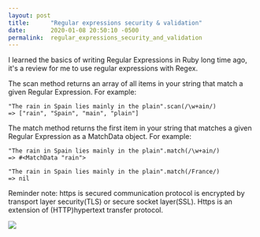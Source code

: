 ```yaml
---
layout: post
title:      "Regular expressions security & validation"
date:       2020-01-08 20:50:10 -0500
permalink:  regular_expressions_security_and_validation
---
```


I learned the basics of writing Regular Expressions in Ruby long time ago, it's a review for me to use regular expressions with Regex.

The scan method returns an array of all items in your string that match a given Regular Expression. For example:
    
```
"The rain in Spain lies mainly in the plain".scan(/\w+ain/)
=> ["rain", "Spain", "main", "plain"]
```

The match method returns the first item in your string that matches a given Regular Expression as a MatchData object. For example:

```
"The rain in Spain lies mainly in the plain".match(/\w+ain/)
=> #<MatchData "rain"> 
 
"The rain in Spain lies mainly in the plain".match(/France/)
=> nil
```

Reminder note: https is secured communication protocol is encrypted by transport layer security(TLS) or secure socket layer(SSL). Https is an extension of (HTTP)hypertext transfer protocol. 

![](https://media.geeksforgeeks.org/wp-content/uploads/Socket-Programming-in-C-C-.jpg)




